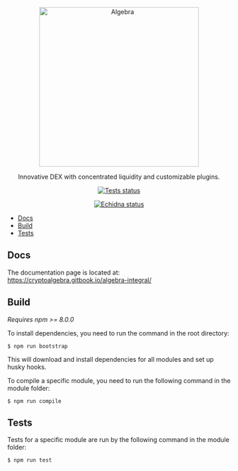 <p align="center">
  <a href="https://algebra.finance/"><img alt="Algebra" src="logo.svg" width="360"></a>
</p>

<p align="center">
Innovative DEX with concentrated liquidity and customizable plugins.
</p>
 
<p align="center">
<a href="https://github.com/cryptoalgebra/Algebra/actions/workflows/tests_plugin.yml"><img alt="Tests status" src="https://github.com/cryptoalgebra/Algebra/actions/workflows/tests_plugin.yml/badge.svg"></a>
</p>
<p align="center">
<a href="https://github.com/cryptoalgebra/Algebra/actions/workflows/echidna_plugin.yml"><img alt="Echidna status" src="https://github.com/cryptoalgebra/Algebra/actions/workflows/echidna_plugin.yml/badge.svg"></a>
</p>


- [Docs](#docs)
- [Build](#build)
- [Tests](#tests)

## Docs

The documentation page is located at: <a href="https://cryptoalgebra.gitbook.io/algebra-integral/">https://cryptoalgebra.gitbook.io/algebra-integral/</a>


## Build

*Requires npm >= 8.0.0*

To install dependencies, you need to run the command in the root directory:
```
$ npm run bootstrap
```
This will download and install dependencies for all modules and set up husky hooks.



To compile a specific module, you need to run the following command in the module folder:
```
$ npm run compile
```


## Tests

Tests for a specific module are run by the following command in the module folder:
```
$ npm run test
```

